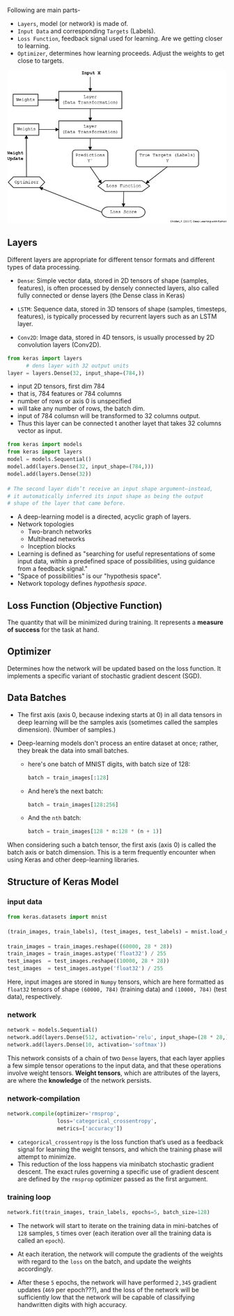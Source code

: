 Following are main parts-
* `Layers`, model (or network) is made of.
* `Input Data` and corresponding `Targets` (Labels).
* `Loss Function`, feedback signal used for learning. Are we getting closer to learning.
* `Optimizer`, determines how learning proceeds. Adjust the weights to get close to targets.

![](https://github.com/sgurjar/docs/blob/master/__assets/neural-network-1.png)

## Layers

Different layers are appropriate for different tensor formats and different types of data processing.

* `Dense`: Simple vector data, stored in 2D tensors of shape (samples,
  features), is often processed by densely connected layers, also called
  fully connected or dense layers (the Dense class in Keras)

* `LSTM`: Sequence data, stored in 3D tensors of shape (samples,
  timesteps, features), is typically processed by recurrent layers such
  as an LSTM layer.

* `Conv2D`: Image data, stored in 4D tensors, is usually processed by
  2D convolution layers (Conv2D).

```python
from keras import layers
      # dens layer with 32 output units
layer = layers.Dense(32, input_shape=(784,))
```
- input 2D tensors, first dim 784
- that is, 784 features or 784 columns
- number of rows or axis 0 is unspecified
- will take any number of rows, the batch dim.
- input of 784 columsn will be transformed to 32 columns output.
- Thus this layer can be connected t another layet that takes 32 columns vector as input.

```python
from keras import models
from keras import layers
model = models.Sequential()
model.add(layers.Dense(32, input_shape=(784,)))
model.add(layers.Dense(32))

# The second layer didn’t receive an input shape argument—instead, 
# it automatically inferred its input shape as being the output 
# shape of the layer that came before.
```
* A deep-learning model is a directed, acyclic graph of layers.
* Network topologies
  - Two-branch networks
  - Multihead networks
  - Inception blocks
* Learning is defined as "searching for useful representations of 
  some input data, within a predefined space of possibilities, using 
  guidance from a feedback signal."
* "Space of possibilities" is our "hypothesis space".
* Network topology defines _hypothesis space_.

## Loss Function (Objective Function)
The quantity that will be minimized during training. 
It represents a __measure of success__ for the task at hand.

## Optimizer
Determines how the network will be updated based on the loss function.
It implements a specific variant of stochastic gradient descent (SGD).

## Data Batches

* The first axis (axis 0, because indexing starts at 0) in all data
  tensors in deep learning will be the samples axis (sometimes called the
  samples dimension). (Number of samples.)

* Deep-learning models don't process an entire dataset at once; rather,
  they break the data into small batches.

  - here's one batch of MNIST digits, with batch size of 128:

    ```python
    batch = train_images[:128]
    ```
  - And here’s the next batch:

    ```python
    batch = train_images[128:256]
    ```
  - And the `nth` batch:

    ```python
    batch = train_images[128 * n:128 * (n + 1)]
    ```

When considering such a batch tensor, the first axis (axis 0) is called
the batch axis or batch dimension.  This is a term frequently encounter
when using Keras and other deep-learning libraries.

## Structure of Keras Model

### input data

```python
from keras.datasets import mnist

(train_images, train_labels), (test_images, test_labels) = mnist.load_data()

train_images = train_images.reshape((60000, 28 * 28))
train_images = train_images.astype('float32') / 255
test_images  = test_images.reshape((10000, 28 * 28))
test_images  = test_images.astype('float32') / 255
```

Here, input images are stored in `Numpy` tensors, which are here
formatted as `float32` tensors of shape `(60000, 784)` (training data) 
and `(10000, 784)` (test data), respectively.

### network

```python
network = models.Sequential()
network.add(layers.Dense(512, activation='relu', input_shape=(28 * 28,)))
network.add(layers.Dense(10, activation='softmax'))
```

This network consists of a chain of two `Dense` layers, that each layer 
applies a few simple tensor operations to the input data, and that these
operations involve weight tensors. __Weight tensors__, which are attributes 
of the layers, are where the __knowledge__ of the network persists.

### network-compilation

```python
network.compile(optimizer='rmsprop', 
                loss='categorical_crossentropy', 
                metrics=['accuracy'])
```

* `categorical_crossentropy` is the loss function that’s used as a feedback signal 
  for learning the weight tensors, and which the training phase will attempt
  to minimize.
* This reduction of the loss happens via minibatch stochastic gradient descent.
  The exact rules governing a specific use of gradient descent are defined by 
  the `rmsprop` optimizer passed as the first argument.

### training loop

```python
network.fit(train_images, train_labels, epochs=5, batch_size=128)
```

* The network will start to iterate on the training data in mini-batches of 
  `128` samples, `5` times over (each iteration over all the training data 
  is called an `epoch`).
  
* At each iteration, the network will compute the gradients of the weights 
  with regard to the `loss` on the batch, and update the weights accordingly.
  
* After these `5` epochs, the network will have performed `2,345` gradient
  updates (`469` per epoch???), and the loss of the network will be 
  sufficiently low that the network will be capable of classifying 
  handwritten digits with high accuracy.

